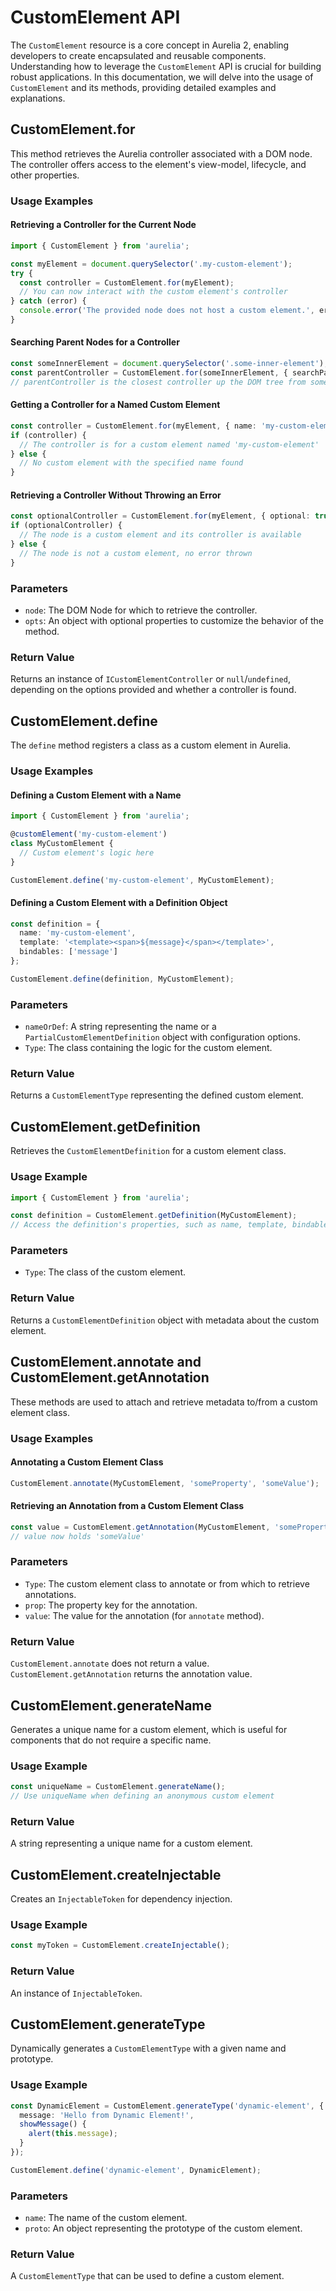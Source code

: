 # CustomElement API

The `CustomElement` resource is a core concept in Aurelia 2, enabling developers to create encapsulated and reusable components. Understanding how to leverage the `CustomElement` API is crucial for building robust applications. In this documentation, we will delve into the usage of `CustomElement` and its methods, providing detailed examples and explanations.

## CustomElement.for

This method retrieves the Aurelia controller associated with a DOM node. The controller offers access to the element's view-model, lifecycle, and other properties.

### Usage Examples

#### Retrieving a Controller for the Current Node

```typescript
import { CustomElement } from 'aurelia';

const myElement = document.querySelector('.my-custom-element');
try {
  const controller = CustomElement.for(myElement);
  // You can now interact with the custom element's controller
} catch (error) {
  console.error('The provided node does not host a custom element.', error);
}
```

#### Searching Parent Nodes for a Controller

```typescript
const someInnerElement = document.querySelector('.some-inner-element');
const parentController = CustomElement.for(someInnerElement, { searchParents: true });
// parentController is the closest controller up the DOM tree from someInnerElement
```

#### Getting a Controller for a Named Custom Element

```typescript
const controller = CustomElement.for(myElement, { name: 'my-custom-element' });
if (controller) {
  // The controller is for a custom element named 'my-custom-element'
} else {
  // No custom element with the specified name found
}
```

#### Retrieving a Controller Without Throwing an Error

```typescript
const optionalController = CustomElement.for(myElement, { optional: true });
if (optionalController) {
  // The node is a custom element and its controller is available
} else {
  // The node is not a custom element, no error thrown
}
```

### Parameters

- `node`: The DOM Node for which to retrieve the controller.
- `opts`: An object with optional properties to customize the behavior of the method.

### Return Value

Returns an instance of `ICustomElementController` or `null`/`undefined`, depending on the options provided and whether a controller is found.

## CustomElement.define

The `define` method registers a class as a custom element in Aurelia.

### Usage Examples

#### Defining a Custom Element with a Name

```typescript
import { CustomElement } from 'aurelia';

@customElement('my-custom-element')
class MyCustomElement {
  // Custom element's logic here
}

CustomElement.define('my-custom-element', MyCustomElement);
```

#### Defining a Custom Element with a Definition Object

```typescript
const definition = {
  name: 'my-custom-element',
  template: '<template><span>${message}</span></template>',
  bindables: ['message']
};

CustomElement.define(definition, MyCustomElement);
```

### Parameters

- `nameOrDef`: A string representing the name or a `PartialCustomElementDefinition` object with configuration options.
- `Type`: The class containing the logic for the custom element.

### Return Value

Returns a `CustomElementType` representing the defined custom element.

## CustomElement.getDefinition

Retrieves the `CustomElementDefinition` for a custom element class.

### Usage Example

```typescript
import { CustomElement } from 'aurelia';

const definition = CustomElement.getDefinition(MyCustomElement);
// Access the definition's properties, such as name, template, bindables, etc.
```

### Parameters

- `Type`: The class of the custom element.

### Return Value

Returns a `CustomElementDefinition` object with metadata about the custom element.

## CustomElement.annotate and CustomElement.getAnnotation

These methods are used to attach and retrieve metadata to/from a custom element class.

### Usage Examples

#### Annotating a Custom Element Class

```typescript
CustomElement.annotate(MyCustomElement, 'someProperty', 'someValue');
```

#### Retrieving an Annotation from a Custom Element Class

```typescript
const value = CustomElement.getAnnotation(MyCustomElement, 'someProperty');
// value now holds 'someValue'
```

### Parameters

- `Type`: The custom element class to annotate or from which to retrieve annotations.
- `prop`: The property key for the annotation.
- `value`: The value for the annotation (for `annotate` method).

### Return Value

`CustomElement.annotate` does not return a value. `CustomElement.getAnnotation` returns the annotation value.

## CustomElement.generateName

Generates a unique name for a custom element, which is useful for components that do not require a specific name.

### Usage Example

```typescript
const uniqueName = CustomElement.generateName();
// Use uniqueName when defining an anonymous custom element
```

### Return Value

A string representing a unique name for a custom element.

## CustomElement.createInjectable

Creates an `InjectableToken` for dependency injection.

### Usage Example

```typescript
const myToken = CustomElement.createInjectable();
```

### Return Value

An instance of `InjectableToken`.

## CustomElement.generateType

Dynamically generates a `CustomElementType` with a given name and prototype.

### Usage Example

```typescript
const DynamicElement = CustomElement.generateType('dynamic-element', {
  message: 'Hello from Dynamic Element!',
  showMessage() {
    alert(this.message);
  }
});

CustomElement.define('dynamic-element', DynamicElement);
```

### Parameters

- `name`: The name of the custom element.
- `proto`: An object representing the prototype of the custom element.

### Return Value

A `CustomElementType` that can be used to define a custom element.
